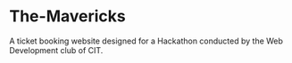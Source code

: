 # The-Mavericks
A ticket booking website designed for a Hackathon conducted by the Web Development club of CIT.
